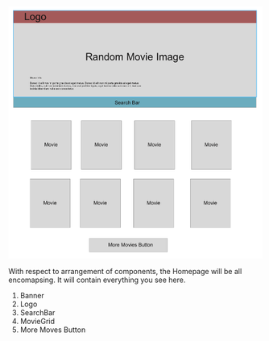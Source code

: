 ![](home_wireframe.png)

With respect to arrangement of components, the Homepage will be all encomapsing.  It will contain everything you see here.  

1. Banner
2. Logo
3. SearchBar
4. MovieGrid
5. More Moves Button
